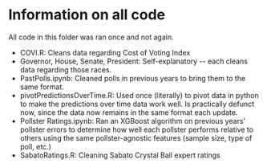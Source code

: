# Information on all code

All code in this folder was ran once and not again. 

- COVI.R: Cleans data regarding Cost of Voting Index
- Governor, House, Senate, President: Self-explanatory -- each cleans data regarding those races. 
- PastPolls.ipynb: Cleaned polls in previous years to bring them to the same format.
- pivotPredictionsOverTime.R: Used once (literally) to pivot data in python to make the predictions over time data work well. Is practically defunct now, since the data now remains in the same format each update.
- Pollster Ratings.ipynb: Ran an XGBoost algorithm on previous years' pollster errors to determine how well each pollster performs relative to others using the same pollster-agnostic features (sample size, type of poll, etc.) 
- SabatoRatings.R: Cleaning Sabato Crystal Ball expert ratings